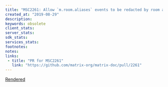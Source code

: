 ```yaml
---
title: "MSC2261: Allow `m.room.aliases` events to be redacted by room admins"
created_at: "2019-08-29"
description:
keywords: obsolete
client_stats:
server_stats:
sdk_stats:
services_stats:
footnotes:
notes:
links:
 - title: "PR for MSC2261"
   link: "https://github.com/matrix-org/matrix-doc/pull/2261"
---
```

[Rendered](https://github.com/matrix-org/matrix-doc/blob/rav/proposal/fix_alias_redaction/proposals/2261-fix-alias-redaction.md)
